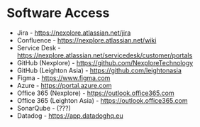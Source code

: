 # Software Access
- Jira - https://nexplore.atlassian.net/jira
- Confluence - https://nexplore.atlassian.net/wiki
- Service Desk - https://nexplore.atlassian.net/servicedesk/customer/portals
- GitHub (Nexplore) - https://github.com/NexploreTechnology
- GitHub (Leighton Asia) - https://github.com/leightonasia
- Figma - https://www.figma.com
- Azure - https://portal.azure.com
- Office 365 (Nexplore) - https://outlook.office365.com
- Office 365 (Leighton Asia) - https://outlook.office365.com
- SonarQube - (???)
- Datadog - https://app.datadoghq.eu

